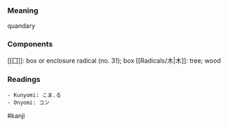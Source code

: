 ### Meaning

quandary

### Components

[[囗]]: box or enclosure radical (no. 31); box [[Radicals/木|木]]: tree; wood

### Readings

```
- Kunyomi: こま.る
- Onyomi: コン
```

#kanji